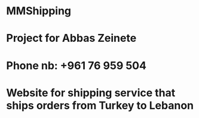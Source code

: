 # MMShipping
# Project for Abbas Zeinete
# Phone nb: +961 76 959 504

# Website for shipping service that ships orders from Turkey to Lebanon
